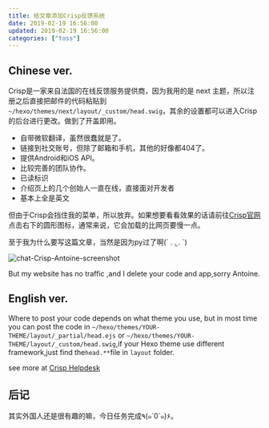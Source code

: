 ```yaml
---
title: 给文章添加Crisp反馈系统
date: 2019-02-19 16:56:00
updated: 2019-02-19 16:56:00
categories: ["toss"]
---
```


## Chinese ver.
Crisp是一家来自法国的在线反馈服务提供商，因为我用的是 next 主题，所以注册之后直接把邮件的代码粘贴到`~/hexo/themes/next/layout/_custom/head.swig`，其余的设置都可以进入Crisp的后台进行更改。做到了开盖即用。<!--more-->

* 自带微软翻译，虽然很蠢就是了。
* 链接到社交账号，但除了邮箱和手机，其他的好像都404了。
* 提供Android和iOS API。
* 比较完善的团队协作。
* 已读标识
* 介绍页上的几个创始人一直在线，直接面对开发者
* 基本上全是英文

但由于Crisp会挡住我的菜单，所以放弃。如果想要看看效果的话请前往[Crisp官网](https://crisp.chat)点击右下的圆形图标，通常来说，它会加载的比网页要慢一点。

至于我为什么要写这篇文章，当然是因为py过了啊(´ . .̫ . `)

![chat-Crisp-Antoine-screenshot](/images/add-crisp/antoine-chat-crisp.webp)

But my website has no traffic ,and I delete your code and app,sorry Antoine.

## English ver.

Where to post your code depends on what theme you use, but in most time you can post the code in `~/hexo/themes/YOUR-THEME/layout/_partial/head.ejs` or `~/hexo/themes/YOUR-THEME/layout/_custom/head.swig`,if your Hexo theme use different framework,just find the`head.**`file in `layout` folder.

see more at [Crisp Helpdesk](https://help.crisp.chat)

## 后记

其实外国人还是很有趣的嘛，今日任务完成٩(๑´0`๑)۶。
